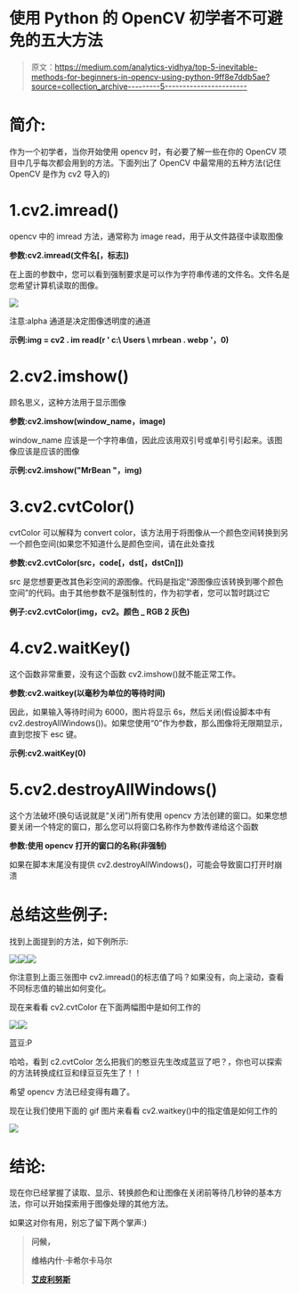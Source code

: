 # 使用 Python 的 OpenCV 初学者不可避免的五大方法

> 原文：<https://medium.com/analytics-vidhya/top-5-inevitable-methods-for-beginners-in-opencv-using-python-9ff8e7ddb5ae?source=collection_archive---------5----------------------->

# 简介:

作为一个初学者，当你开始使用 opencv 时，有必要了解一些在你的 OpenCV 项目中几乎每次都会用到的方法。下面列出了 OpenCV 中最常用的五种方法(记住 OpenCV 是作为 cv2 导入的)

# 1.cv2.imread()

opencv 中的 imread 方法，通常称为 image read，用于从文件路径中读取图像

**参数:cv2.imread(文件名[，标志])**

在上面的参数中，您可以看到强制要求是可以作为字符串传递的文件名。文件名是您希望计算机读取的图像。

![](img/da126f56ec5f2f28f785bb3f93229c19.png)

注意:alpha 通道是决定图像透明度的通道

**示例:img = cv2 . im read(r ' c:\ Users \ mrbean . webp '，0)**

# 2.cv2.imshow()

顾名思义，这种方法用于显示图像

**参数:cv2.imshow(window_name，image)**

window_name 应该是一个字符串值，因此应该用双引号或单引号引起来。该图像应该是应该的图像

**示例:cv2.imshow("MrBean "，img)**

# 3.cv2.cvtColor()

cvtColor 可以解释为 convert color，该方法用于将图像从一个颜色空间转换到另一个颜色空间(如果您不知道什么是颜色空间，请在此处查找

**参数:cv2.cvtColor(src，code[，dst[，dstCn]])**

src 是您想要更改其色彩空间的源图像。代码是指定“源图像应该转换到哪个颜色空间”的代码。由于其他参数不是强制性的，作为初学者，您可以暂时跳过它

**例子:cv2.cvtColor(img，cv2。颜色 _ RGB 2 灰色)**

# 4.cv2.waitKey()

这个函数非常重要，没有这个函数 cv2.imshow()就不能正常工作。

**参数:cv2.waitkey(以毫秒为单位的等待时间)**

因此，如果输入等待时间为 6000，图片将显示 6s，然后关闭(假设脚本中有 cv2.destroyAllWindows())。如果您使用“0”作为参数，那么图像将无限期显示，直到您按下 esc 键。

**示例:cv2.waitKey(0)**

# 5.cv2.destroyAllWindows()

这个方法破坏(换句话说就是“关闭”)所有使用 opencv 方法创建的窗口。如果您想要关闭一个特定的窗口，那么您可以将窗口名称作为参数传递给这个函数

**参数:使用 opencv 打开的窗口的名称(非强制)**

如果在脚本末尾没有提供 cv2.destroyAllWindows()，可能会导致窗口打开时崩溃

# 总结这些例子:

找到上面提到的方法，如下例所示:

![](img/cfc16a6562fde1ddd5ad2a88998eaf9f.png)![](img/3747e0f74f0aa03e433bd54cbf1a8583.png)![](img/3a4a0871162993616c48c19d3806da06.png)

你注意到上面三张图中 cv2.imread()的标志值了吗？如果没有，向上滚动，查看不同标志值的输出如何变化。

现在来看看 cv2.cvtColor 在下面两幅图中是如何工作的

![](img/4707041c2765a253421d2dd0337e73e6.png)![](img/4e66c7cedfd964c963b21feaa6d215f1.png)

蓝豆:P

哈哈，看到 c2.cvtColor 怎么把我们的憨豆先生改成蓝豆了吧？，你也可以探索的方法转换成红豆和绿豆豆先生了！！

希望 opencv 方法已经变得有趣了。

现在让我们使用下面的 gif 图片来看看 cv2.waitkey()中的指定值是如何工作的

![](img/30a5c6dfa7be7538049940fb834ae261.png)

# 结论:

现在你已经掌握了读取、显示、转换颜色和让图像在关闭前等待几秒钟的基本方法，你可以开始探索用于图像处理的其他方法。

如果这对你有用，别忘了留下两个掌声:)

> **问候，**
> 
> **维格内什·卡希尔卡马尔**
> 
> [**艾皮利努斯**](https://aipylinux.quora.com/)